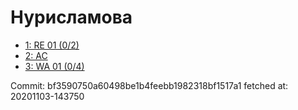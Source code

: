 # Нурисламова
- [1: RE 01 (0/2)](1.md)
- [2: AC](2.md)
- [3: WA 01 (0/4)](3.md)

Commit: bf3590750a60498be1b4feebb1982318bf1517a1
 fetched at: 20201103-143750
